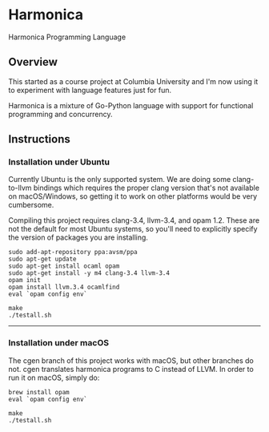 # Harmonica
Harmonica Programming Language

## Overview
This started as a course project at Columbia University and I'm now using it to experiment with language features just for fun.

Harmonica is a mixture of Go-Python language with support for functional programming and concurrency.

## Instructions

### Installation under Ubuntu

Currently Ubuntu is the only supported system. We are doing some clang-to-llvm bindings which requires the proper clang version that's not available on macOS/Windows, so getting it to work on other platforms would be very cumbersome.

Compiling this project requires clang-3.4, llvm-3.4, and opam 1.2. These are not the default for most Ubuntu systems, so you'll need to explicitly specify the version of packages you are installing.

```
sudo add-apt-repository ppa:avsm/ppa
sudo apt-get update
sudo apt-get install ocaml opam
sudo apt-get install -y m4 clang-3.4 llvm-3.4
opam init
opam install llvm.3.4 ocamlfind
eval `opam config env`

make
./testall.sh

```

------------------------------
### Installation under macOS

The cgen branch of this project works with macOS, but other branches do not. cgen translates harmonica programs to C instead of LLVM. In order to run it on macOS, simply do:

```
brew install opam
eval `opam config env`

make
./testall.sh
```
